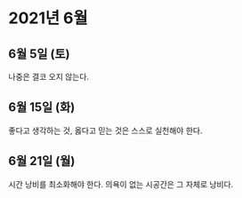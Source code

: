 # 2021년 6월

## 6월 5일 (토)

나중은 결코 오지 않는다.

## 6월 15일 (화)

좋다고 생각하는 것, 옳다고 믿는 것은 스스로 실천해야 한다.

## 6월 21일 (월)

시간 낭비를 최소화해야 한다. 의욕이 없는 시공간은 그 자체로 낭비다.
